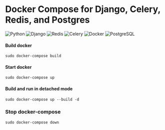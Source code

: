 
# Docker Compose for Django, Celery, Redis, and Postgres

![Python](https://img.shields.io/badge/-Python-3776AB?logo=python&logoColor=white&style=flat "Python")
![Django](https://img.shields.io/badge/-Django-092E20?logo=django&logoColor=white&style=flat "Django")
![Redis](https://img.shields.io/badge/-Redis-DC382D?logo=redis&logoColor=white&style=flat "Redis")
![Celery](https://img.shields.io/badge/-Celery-37814A?logo=celery&logoColor=white&style=flat "Celery")
![Docker](https://img.shields.io/badge/-Docker-2496ED?logo=docker&logoColor=white&style=flat "Docker")
![PostgreSQL](https://img.shields.io/badge/-PostgreSQL-336791?logo=postgresql&logoColor=white&style=flat "PostgreSQL")


#### Build docker

```
sudo docker-compose build
```

#### Start docker

```
sudo docker-compose up
```

#### Build and run in detached mode

```
sudo docker-compose up --build -d
```

### Stop docker-compose

```
sudo docker-compose down
```
